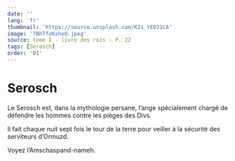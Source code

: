 ```yaml
---
date: ''
lang: 'fr'
thumbnail: 'https://source.unsplash.com/K2s_YE031CA'
image: '7BhTfoKsheQ.jpeg'
source: tome I - livre des rois - P. 22
tags: [Serosch]
order: '01'
---
```


<!-- LTeX: language=fr -->

# Serosch

Le Serosch est, dans la mythologie persane, l’ange spécialement chargé de défendre les hommes contre les pièges des Divs.

Il fait chaque nuit sept fois le tour de la terre pour veiller à la sécurité des serviteurs d’Ormuzd.

Voyez l’Amschaspand-nameh.
